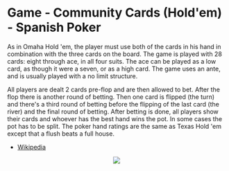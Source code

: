 # Game - Community Cards (Hold'em) - Spanish Poker

As in Omaha Hold 'em, the player must use both of the cards in his hand in combination with the three cards on the board. The game is played with 28 cards: eight through ace, in all four suits. The ace can be played as a low card, as though it were a seven, or as a high card. The game uses an ante, and is usually played with a no limit structure.

All players are dealt 2 cards pre-flop and are then allowed to bet. After the flop there is another round of betting. Then one card is flipped (the turn) and there's a third round of betting before the flipping of the last card (the river) and the final round of betting. After betting is done, all players show their cards and whoever has the best hand wins the pot. In some cases the pot has to be split. The poker hand ratings are the same as Texas Hold 'em except that a flush beats a full house.

 * [Wikipedia](https://en.wikipedia.org/wiki/Spanish_poker)

<p align=center><img src="https://github.com/Ericmas001/BluffinMuffin.Protocol/blob/main/Documentation/Activities/Protocol.Game.Variant.Holdem.SpanishPoker.png"></p>